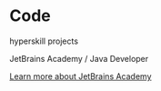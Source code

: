 # Code
hyperskill projects

JetBrains Academy / Java Developer

[Learn more about JetBrains Academy](https://hi.hyperskill.org)
